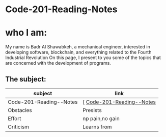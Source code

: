 # Code-201-Reading-Notes

# who I am:
My name is Badr Al Shawabkeh, a mechanical engineer, interested in developing software, blockchain, 
and everything related to the Fourth Industrial Revolution On this page, 
I present to you some of the topics that are concerned with the development of programs.

## The subject:

subject    | link
---------- | ----
Code-201-Reading--Notes |[ [Code-201-Reading--Notes](https://bader-eng.github.io/Code-102-Reading-Notes/) 
Obstacles | Presists 
Effort | np pain,no gain 
Criticism | Learns from 
